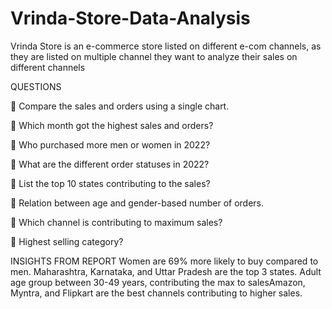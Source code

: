 # Vrinda-Store-Data-Analysis
Vrinda Store is an e-commerce store listed on different e-com channels, as they are listed on multiple channel they want to analyze their sales on different channels

QUESTIONS

	Compare the sales and orders using a single chart.  

	Which month got the highest sales and orders?

	Who purchased more men or women in 2022?

	What are the different order statuses in 2022?

	List the top 10 states contributing to the sales?

	Relation between age and gender-based number of orders.

	Which channel is contributing to maximum sales?

	Highest selling category?


INSIGHTS FROM REPORT
Women are 69% more likely to buy compared to men. Maharashtra, Karnataka, and Uttar Pradesh are the top 3 states.
Adult age group between 30-49 years, contributing the max to salesAmazon, Myntra, and Flipkart are the best channels contributing to higher sales.
